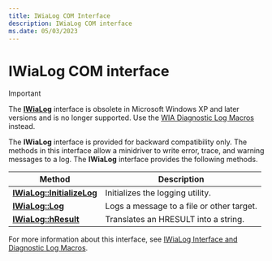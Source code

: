 ```yaml
---
title: IWiaLog COM Interface
description: IWiaLog COM interface
ms.date: 05/03/2023
---
```


# IWiaLog COM interface

> [!IMPORTANT]
> The [**IWiaLog**](/windows-hardware/drivers/ddi/wia_lh/nn-wia_lh-iwialog) interface is obsolete in Microsoft Windows XP and later versions and is no longer supported. Use the [WIA Diagnostic Log Macros](wia-diagnostic-log-macros.md) instead.

The **IWiaLog** interface is provided for backward compatibility only. The methods in this interface allow a minidriver to write error, trace, and warning messages to a log. The **IWiaLog** interface provides the following methods.

| Method | Description |
|--|--|
| [**IWiaLog::InitializeLog**](/windows-hardware/drivers/ddi/wia_lh/nf-wia_lh-iwialog-initializelog) | Initializes the logging utility. |
| [**IWiaLog::Log**](/windows-hardware/drivers/ddi/wia_lh/nf-wia_lh-iwialog-log) | Logs a message to a file or other target. |
| [**IWiaLog::hResult**](/windows-hardware/drivers/ddi/wia_lh/nf-wia_lh-iwialog-hresult) | Translates an HRESULT into a string. |

For more information about this interface, see [IWiaLog Interface and Diagnostic Log Macros](/windows-hardware/drivers/ddi/_image/index).
